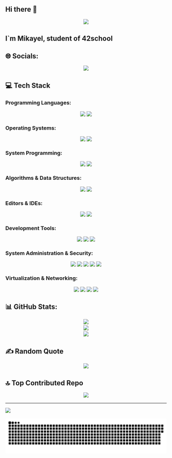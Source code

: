 ## Hi there 👋

<p align="center">
  <img src="https://i.imgur.com/nxSfTG8.gif"/>

## I`m Mikayel, student of 42school

## 🌐 Socials:
<div align="center">
    <img src="https://img.shields.io/badge/LinkedIn-%230077B5.svg?logo=linkedin&logoColor=white)](https://www.linkedin.com/in/mikayel-yolchyan/">
</div>

## 💻 Tech Stack

### Programming Languages:
<div align="center">
    <img src="https://img.shields.io/badge/c-%2300599C.svg?style=for-the-badge&logo=c&logoColor=white">
    <img src="https://img.shields.io/badge/Bash-%23000000.svg?style=for-the-badge&logo=gnu-bash&logoColor=white">
</div>

### Operating Systems:
<div align="center">
    <img src="https://img.shields.io/badge/Linux-%23FCC624.svg?style=for-the-badge&logo=linux&logoColor=black">
    <img src="https://img.shields.io/badge/macOS-%23000000.svg?style=for-the-badge&logo=apple&logoColor=white">
</div>

### System Programming:
<div align="center">
    <img src="https://img.shields.io/badge/POSIX-%2300599C.svg?style=for-the-badge">
    <img src="https://img.shields.io/badge/Unix%20System%20Calls-%23FCC624.svg?style=for-the-badge">
</div>

### Algorithms & Data Structures:
<div align="center">
    <img src="https://img.shields.io/badge/Linked%20Lists-%23007ACC.svg?style=for-the-badge">
    <img src="https://img.shields.io/badge/Code%20Optimization-%2311AB00.svg?style=for-the-badge">
</div>

### Editors & IDEs:
<div align="center">
    <img src="https://img.shields.io/badge/Vim-%2311AB00.svg?style=for-the-badge&logo=vim&logoColor=white">
    <img src="https://img.shields.io/badge/VS%20Code-%23007ACC.svg?style=for-the-badge&logo=visual-studio-code&logoColor=white">
</div>

### Development Tools:
<div align="center">
    <img src="https://img.shields.io/badge/Git-%23F05032.svg?style=for-the-badge&logo=git&logoColor=white">
    <img src="https://img.shields.io/badge/Makefile-%23007ACC.svg?style=for-the-badge">
    <img src="https://img.shields.io/badge/Shell%20Scripting-%23000000.svg?style=for-the-badge&logo=gnu-bash&logoColor=white">
</div>

### System Administration & Security:
<div align="center">
    <img src="https://img.shields.io/badge/User%20Management-%2311AB00.svg?style=for-the-badge">
    <img src="https://img.shields.io/badge/SSH%20Configuration-%23007ACC.svg?style=for-the-badge">
    <img src="https://img.shields.io/badge/Sudo%20Privileges-%23F05032.svg?style=for-the-badge">
    <img src="https://img.shields.io/badge/Cron%20Jobs-%23FCC624.svg?style=for-the-badge">
    <img src="https://img.shields.io/badge/System%20Monitoring-%2311AB00.svg?style=for-the-badge">
</div>

### Virtualization & Networking:
<div align="center">
    <img src="https://img.shields.io/badge/VirtualBox-%2311AB00.svg?style=for-the-badge">
    <img src="https://img.shields.io/badge/LVM%20Management-%23F05032.svg?style=for-the-badge">
    <img src="https://img.shields.io/badge/Networking-%23007ACC.svg?style=for-the-badge">
    <img src="https://img.shields.io/badge/UFW%20Firewall-%2311AB00.svg?style=for-the-badge">
</div>

## 📊 GitHub Stats:
<div align="center">
    <img src="https://github-readme-stats.vercel.app/api?username=mikayelyolchyan&theme=shadow_green&hide_border=false&include_all_commits=true&count_private=false"><br/>
    <img src="https://github-readme-streak-stats.herokuapp.com/?user=mikayelyolchyan&theme=shadow_green&hide_border=false"><br/>
    <img src="https://github-readme-stats.vercel.app/api/top-langs/?username=mikayelyolchyan&theme=shadow_green&hide_border=false&include_all_commits=true&count_private=false&layout=compact">
</div>

## ✍️ Random Quote
<div align="center">
    <img src="https://quotes-github-readme.vercel.app/api?type=horizontal&theme=merko">
</div>

## 🔝 Top Contributed Repo
<div align="center">
    <img src="https://github-contributor-stats.vercel.app/api?username=mikayelyolchyan&limit=5&theme=shadow_green&combine_all_yearly_contributions=true">
</div>

---
[![](https://visitcount.itsvg.in/api?id=mikayelyolchyan&icon=0&color=0)](https://visitcount.itsvg.in)

<!-- Proudly created with GPRM ( https://gprm.itsvg.in ) -->
<p align="center">
  <img src="dist/github-snake-dark.svg" alt="GitHub Snake" />
</p>
